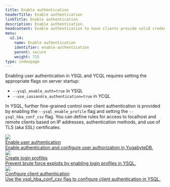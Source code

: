 ```yaml
---
title: Enable authentication
headerTitle: Enable authentication
linkTitle: Enable authentication
description: Enable authentication.
headcontent: Enable authentication to have clients provide valid credentials before they can connect to a YugabyteDB cluster.
menu:
  v2.14:
    name: Enable authentication
    identifier: enable-authentication
    parent: secure
    weight: 715
type: indexpage
---
```


Enabling user authentication in YSQL and YCQL requires setting the appropriate flags on server startup:

- `--ysql_enable_auth=true` in YSQL
- `--use_cassandra_authentication=true` in YCQL

In YSQL, further fine-grained control over client authentication is provided by enabling the `--ysql_enable_profile` flag and setting the `--ysql_hba_conf_csv` flag. You can define rules for access to localhost and remote clients based on IP addresses, authentication methods, and use of TLS (aka SSL) certificates.

<div class="row">

  <div class="col-12 col-md-6 col-lg-12 col-xl-6">
    <a class="section-link icon-offset" href="ysql/">
      <div class="head">
        <img class="icon" src="/images/section_icons/secure/authentication.png" aria-hidden="true" />
        <div class="title">Enable user authentication</div>
      </div>
      <div class="body">
          Enable authentication and configure user authorization in YugabyteDB.
      </div>
    </a>
  </div>

  <div class="col-12 col-md-6 col-lg-12 col-xl-6">
    <a class="section-link icon-offset" href="ysql-login-profiles/">
      <div class="head">
        <img class="icon" src="/images/section_icons/secure/authentication.png" aria-hidden="true" />
        <div class="title">Create login profiles</div>
      </div>
      <div class="body">
          Prevent brute force exploits by enabling login profiles in YSQL.
      </div>
    </a>
  </div>

  <div class="col-12 col-md-6 col-lg-12 col-xl-6">
    <a class="section-link icon-offset" href="ysql_hba_conf-configuration/">
      <div class="head">
        <img class="icon" src="/images/section_icons/secure/authentication.png" aria-hidden="true" />
        <div class="title">Configure client authentication</div>
      </div>
      <div class="body">
          Use the ysql_hba_conf_csv flag to configure client authentication in YSQL.
      </div>
    </a>
  </div>

</div>
